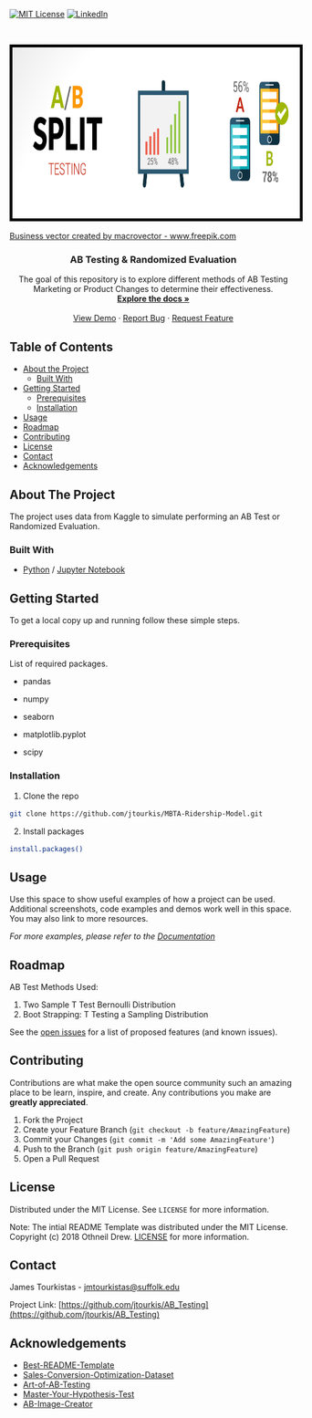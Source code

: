 
  [![MIT License][license-shield]][license-url]
  [![LinkedIn][linkedin-shield]][linkedin-url]

<br />

<p align="center">

  <a href="https://github.com/jtourkis/AB_Testing">
    <img src="ABTest-2.jpg" alt="AB" width="700" height="300" style="border:5px solid black">
  </a>
  
 <a href="https://www.freepik.com/vectors/business">Business vector created by macrovector - www.freepik.com</a>
 
  <h3 align="center">AB Testing & Randomized Evaluation</h3>

  <p align="center">
    The goal of this repository is to explore different methods of AB Testing Marketing or Product Changes to determine their effectiveness.
    <br />
    <a href="https://github.com/jtourkis/AB_Testing"><strong>Explore the docs »</strong></a>
    <br />
    <br />
    <a href="https://github.com/jtourkis/AB_Testing">View Demo</a>
    ·
    <a href="https://github.com/jtourkis/AB_Testing/issues">Report Bug</a>
    ·
    <a href="https://github.com/jtourkis/AB_Testing/issues">Request Feature</a>
  </p>
</p>



<!-- TABLE OF CONTENTS -->
## Table of Contents

* [About the Project](#about-the-project)
  * [Built With](#built-with)
* [Getting Started](#getting-started)
  * [Prerequisites](#prerequisites)
  * [Installation](#installation)
* [Usage](#usage)
* [Roadmap](#roadmap)
* [Contributing](#contributing)
* [License](#license)
* [Contact](#contact)
* [Acknowledgements](#acknowledgements)



<!-- ABOUT THE PROJECT -->
## About The Project

The project uses data from Kaggle to simulate performing an AB Test or Randomized Evaluation. 

### Built With

* [Python](https://www.python.org) / [Jupyter Notebook](https://jupyter.org)


<!-- GETTING STARTED -->
## Getting Started

To get a local copy up and running follow these simple steps.

### Prerequisites

List of required packages.

* pandas

* numpy

* seaborn

* matplotlib.pyplot

* scipy


### Installation
 
1. Clone the repo

```sh
git clone https://github.com/jtourkis/MBTA-Ridership-Model.git
```
2. Install packages
```sh
install.packages()
```


<!-- USAGE EXAMPLES -->
## Usage

Use this space to show useful examples of how a project can be used. Additional screenshots, code examples and demos work well in this space. You may also link to more resources.

_For more examples, please refer to the [Documentation](https://example.com)_



<!-- ROADMAP -->
## Roadmap
AB Test Methods Used:
1. Two Sample T Test Bernoulli Distribution
2. Boot Strapping: T Testing a Sampling Distribution


See the [open issues](https://github.com/github_username/repo/issues) for a list of proposed features (and known issues).



<!-- CONTRIBUTING -->
## Contributing

Contributions are what make the open source community such an amazing place to be learn, inspire, and create. Any contributions you make are **greatly appreciated**.

1. Fork the Project
2. Create your Feature Branch (`git checkout -b feature/AmazingFeature`)
3. Commit your Changes (`git commit -m 'Add some AmazingFeature'`)
4. Push to the Branch (`git push origin feature/AmazingFeature`)
5. Open a Pull Request



<!-- LICENSE -->
## License

Distributed under the MIT License. See `LICENSE` for more information.

Note: The intial README Template was distributed under the MIT License. Copyright (c) 2018 Othneil Drew. [LICENSE](https://github.com/othneildrew/Best-README-Template/blob/master/LICENSE.txt)  for more information. 



<!-- CONTACT -->
## Contact

James Tourkistas - jmtourkistas@suffolk.edu

Project Link: [https://github.com/jtourkis/AB_Testing](https://github.com/jtourkis/AB_Testing)



<!-- ACKNOWLEDGEMENTS -->
## Acknowledgements

* [Best-README-Template](https://github.com/othneildrew/Best-README-Template/blob/master/BLANK_README.md) 
* [Sales-Conversion-Optimization-Dataset](https://www.kaggle.com/loveall/clicks-conversion-tracking)
* [Art-of-AB-Testing](https://towardsdatascience.com/the-art-of-a-b-testing-5a10c9bb70a4) 
* [Master-Your-Hypothesis-Test](https://towardsdatascience.com/master-your-hypothesis-test-a-tutorial-on-power-bootstrapping-sample-selection-and-outcome-273d6739d3e5) 
* [AB-Image-Creator](https://www.freepik.com/vectors/business)





<!-- MARKDOWN LINKS & IMAGES -->
<!-- https://www.markdownguide.org/basic-syntax/#reference-style-links -->
[license-shield]: https://img.shields.io/github/license/othneildrew/Best-README-Template.svg?style=flat-square
[license-url]: https://github.com/jtourkis/MBTA-Ridership-Model/blob/master/LICENSE.txt
[linkedin-shield]: https://img.shields.io/badge/-LinkedIn-black.svg?style=flat-square&logo=linkedin&colorB=555
[linkedin-url]: https://www.linkedin.com/in/james-tourkistas-7127ba167/
[product-screenshot]: images/screenshot.png
